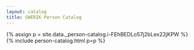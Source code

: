 ```yaml
---
layout: catalog
title: SWERIK Person Catalog
---
```

{% assign p = site.data._person-catalog.i-FEhBEDLo57j2bLex22jKPW %}
{% include person-catalog.html p=p %}

